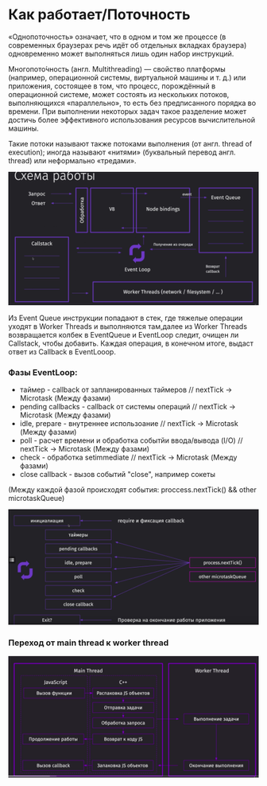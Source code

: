 # Как работает/Поточность

«Однопоточность» означает, что в одном и том же процессе (в современных браузерах речь идёт об отдельных вкладках браузера) одновременно может выполняться лишь один набор инструкций.

Многопото́чность (англ. Multithreading) — свойство платформы (например, операционной системы, виртуальной машины и т. д.) или приложения, состоящее в том, что процесс, порождённый в операционной системе, может состоять из нескольких потоков, выполняющихся «параллельно», то есть без предписанного порядка во времени. При выполнении некоторых задач такое разделение может достичь более эффективного использования ресурсов вычислительной машины.

Такие потоки называют также потоками выполнения (от англ. thread of execution); иногда называют «нитями» (буквальный перевод англ. thread) или неформально «тредами».

![](../public/eventLoop.png)

Из Event Queue инструкции попадают в стек, где тяжелые операции уходят в Worker Threads и выполняются там,далее из Worker Threads возвращается колбек в EventQueue и EventLoop следит, очищен ли Callstack, чтобы добавить. Каждая операция, в конечном итоге, выдаст ответ из Callback в EventLooop.

### Фазы EventLoop:

- таймер - callback от запланированных таймеров 
  // nextTick -> Microtask (Между фазами)
- pending callbacks - callback от системы операций
  // nextTick -> Microtask (Между фазами)
- idle, prepare - внутреннее использоание
  // nextTick -> Microtask (Между фазами)
- poll - расчет времени и обработка событйи ввода/вывода (I/O)
  // nextTick -> Microtask (Между фазами)
- check - обработка setimmediate
  // nextTick -> Microtask (Между фазами)
- close callback - вызов событий "close", например сокеты

(Между каждой фазой происходят события: proccess.nextTick() && other microtaskQueue)

![](../public/eventLoopPhases.png)


### Переход от main thread к worker thread
![](../public/threads.png)
